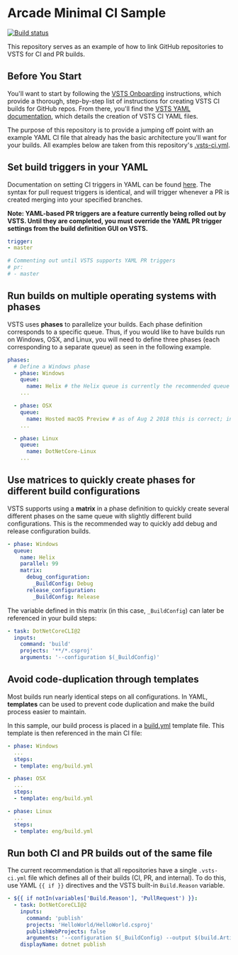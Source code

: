 # Arcade Minimal CI Sample
 [![Build status](https://dotnet.visualstudio.com/9ee6d478-d288-47f7-aacc-f6e6d082ae6d/_apis/build/status/116?branchName=master)](https://dotnet.visualstudio.com/public/_build/latest?definitionId=116&branch=master)

This repository serves as an example of how to link GitHub repositories to VSTS for CI and PR builds.

## Before You Start
You'll want to start by following the [VSTS Onboarding](https://github.com/dotnet/arcade/blob/master/Documentation/VSTS/VSTSOnboarding.md) instructions, which provide a thorough, step-by-step list of instructions for creating VSTS CI builds for GitHub repos. From there, you'll find the [VSTS YAML documentation](https://github.com/Microsoft/vsts-agent/blob/master/docs/preview/yamlgettingstarted.md), which details the creation of VSTS CI YAML files.

The purpose of this repository is to provide a jumping off point with an example YAML CI file that already has the basic architecture you'll want for your builds. All examples below are taken from this repository's [.vsts-ci.yml](.vsts-ci.yml).

## Set build triggers in your YAML
Documentation on setting CI triggers in YAML can be found [here](https://github.com/Microsoft/vsts-agent/blob/master/docs/preview/yamlgettingstarted-ci.md). The syntax for pull request triggers is identical, and will trigger whenever a PR is created merging into your specified branches.

**Note: YAML-based PR triggers are a feature currently being rolled out by VSTS. Until they are completed, you must override the YAML PR trigger settings from the build definition GUI on VSTS.**

```yaml
trigger:
- master

# Commenting out until VSTS supports YAML PR triggers
# pr:
# - master
```

## Run builds on multiple operating systems with phases
VSTS uses **phases** to parallelize your builds. Each phase definition corresponds to a specific queue. Thus, if you would like to have builds run on Windows, OSX, and Linux, you will need to define three phases (each corresponding to a separate queue) as seen in the following example.

```yaml
phases:
  # Define a Windows phase
  - phase: Windows
    queue:
      name: Helix # the Helix queue is currently the recommended queue for Windows builds
    ...

  - phase: OSX
    queue:
      name: Hosted macOS Preview # as of Aug 2 2018 this is correct; in the future we will switch to a DotNetCore-Mac pool
    ...

  - phase: Linux
    queue:
      name: DotNetCore-Linux
    ...
```

## Use matrices to quickly create phases for different build configurations
VSTS supports using a **matrix** in a phase definition to quickly create several different phases on the same queue with slightly different build configurations. This is the recommended way to quickly add debug and release configuration builds.

```yaml
- phase: Windows
  queue:
    name: Helix
    parallel: 99
    matrix:
      debug_configuration:
        _BuildConfig: Debug
      release_configuration:
        _BuildConfig: Release
```

The variable defined in this matrix (in this case, `_BuildConfig`) can later be referenced in your build steps:

```yaml
- task: DotNetCoreCLI@2
  inputs:
    command: 'build'
    projects: '**/*.csproj'
    arguments: '--configuration $(_BuildConfig)'
```

## Avoid code-duplication through templates
Most builds run nearly identical steps on all configurations. In YAML, **templates** can be used to prevent code duplication and make the build process easier to maintain.

In this sample, our build process is placed in a [build.yml](eng/build.yml) template file. This template is then referenced in the main CI file:

```yaml
- phase: Windows
  ...
  steps:
  - template: eng/build.yml

- phase: OSX
  ...
  steps:
  - template: eng/build.yml

- phase: Linux
  ...
  steps:
  - template: eng/build.yml
```

## Run both CI and PR builds out of the same file
The current recommendation is that all repositories have a single `.vsts-ci.yml` file which defines all of their builds (CI, PR, and internal). To do this, use YAML `{{ if }}` directives and the VSTS built-in `Build.Reason` variable.

```yaml
- ${{ if notIn(variables['Build.Reason'], 'PullRequest') }}:
  - task: DotNetCoreCLI@2
    inputs:
      command: 'publish'
      projects: 'HelloWorld/HelloWorld.csproj'
      publishWebProjects: false
      arguments: '--configuration $(_BuildConfig) --output $(build.ArtifactStagingDirectory) --framework $(targetFramework)'
    displayName: dotnet publish
```
